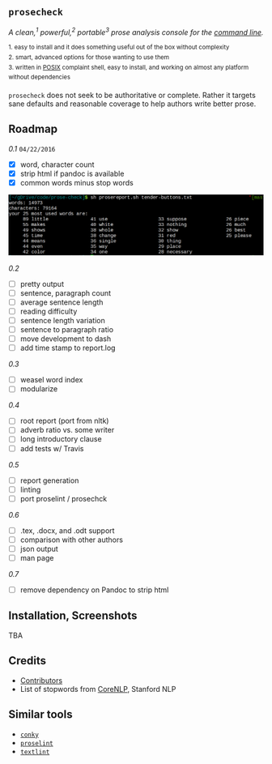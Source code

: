 ## `prosecheck`

*A clean,<sup>1</sup> powerful,<sup>2</sup> portable<sup>3</sup> prose
analysis console for the [command line][2].*

<sup>1. easy to install and it does something useful out of the box without
complexity</sup><br></sup>
<sup>2. smart, advanced options for those wanting to use them<br></sup>
<sup>3. written in [POSIX][1] complaint shell, easy to install, and working on
almost any platform without dependencies
</sup>

[1]: http://www.gnu.org/savannah-checkouts/gnu/autoconf/manual/autoconf-2.69/html_node/Portable-Shell.html#Portable-Shell
[2]: http://en.flossmanuals.net/command-line/index/

`prosecheck` does not seek to be authoritative or complete. Rather it targets
sane defaults and reasonable coverage to help authors write better prose.

## Roadmap

*0.1* `04/22/2016`
- [x] word, character count
- [x] strip html if pandoc is available
- [x] common words minus stop words

![0.1 screenshot](images/v01.png)

*0.2*
- [ ] pretty output
- [ ] sentence, paragraph count
- [ ] average sentence length
- [ ] reading difficulty
- [ ] sentence length variation
- [ ] sentence to paragraph ratio
- [ ] move development to dash
- [ ] add time stamp to report.log

*0.3*
- [ ] weasel word index
- [ ] modularize

*0.4*
- [ ] root report (port from nltk)
- [ ] adverb ratio vs. some writer
- [ ] long introductory clause
- [ ] add tests w/ Travis

*0.5*
- [ ] report generation
- [ ] linting
- [ ] port proselint / prosechck

*0.6*
- [ ] .tex, .docx, and .odt support
- [ ] comparison with other authors
- [ ] json output
- [ ] man page

*0.7*
- [ ] remove dependency on Pandoc to strip html

## Installation, Screenshots

TBA

## Credits

- [Contributors][10]
- List of stopwords from [CoreNLP][11], Stanford NLP

[10]: https://github.com/xpmethod/prosecheck/graphs/contributors
[11]: https://github.com/stanfordnlp/CoreNLP

## Similar tools

- [`conky`](https://github.com/brndnmtthws/conky)
- [`proselint`](https://github.com/amperser/proselint)
- [`textlint`](https://github.com/textlint/textlint)
